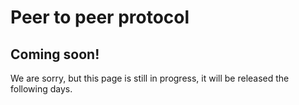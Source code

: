 # Peer to peer protocol

## Coming soon!

We are sorry, but this page is still in progress, it will be released the following days. 

